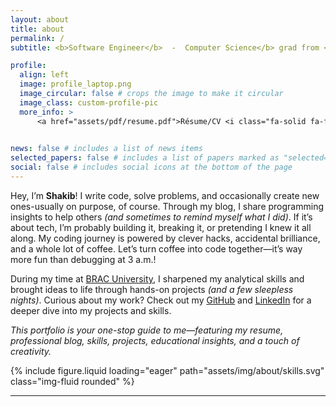 ```yaml
---
layout: about
title: about
permalink: /
subtitle: <b>Software Engineer</b>  -  Computer Science</b> grad from <a href='https://www.bracu.ac.bd/'>BRACU</a> <i class="fa-solid fa-graduation-cap"></i>

profile:
  align: left
  image: profile_laptop.png
  image_circular: false # crops the image to make it circular
  image_class: custom-profile-pic
  more_info: >
      <a href="assets/pdf/resume.pdf">Résume/CV <i class="fa-solid fa-file-pdf"></i></a>
    

news: false # includes a list of news items
selected_papers: false # includes a list of papers marked as "selected={true}"
social: false # includes social icons at the bottom of the page
---
```


Hey, I’m **Shakib**! I write code, solve problems, and occasionally create new ones-usually on purpose, of course. Through my blog, I share programming insights to help others _(and sometimes to remind myself what I did)_. If it’s about tech, I’m probably building it, breaking it, or pretending I knew it all along. My coding journey is powered by clever hacks, accidental brilliance, and a whole lot of coffee. Let’s turn coffee into code together—it’s way more fun than debugging at 3 a.m.!

During my time at [BRAC University](https://www.bracu.ac.bd/), I sharpened my analytical skills and brought ideas to life through hands-on projects _(and a few sleepless nights)_. Curious about my work? Check out my [GitHub](https://github.com/Mo-Shakib) and [LinkedIn](https://www.linkedin.com/in/mo-shakib/) for a deeper dive into my projects and skills.

_This portfolio is your one-stop guide to me—featuring my resume, professional blog, skills, projects, educational insights, and a touch of creativity._


{% include figure.liquid loading="eager" path="assets/img/about/skills.svg" class="img-fluid rounded" %}



<!-- <li class="no-bullets"><i class="fa-solid fa-hashtag"></i> <strong>Programming Languages</strong> <code>Python</code>, <code>JavaScript</code></li>
<li class="no-bullets"><i class="fa-solid fa-code"></i> <strong>Web Development</strong> <code>HTML5</code>, <code>CSS3</code>, <code>Bootstrap</code>, <code>JavaScript</code>, <code>Node</code>, <code>React</code></li>
<li class="no-bullets"><i class="fa-solid fa-code-branch"></i> <strong>Version Control</strong> <code>Git</code>, <code>GitHub</code></li>
<li class="no-bullets"><i class="fa-solid fa-database"></i> <strong>Database</strong> <code>SQL</code>, <code>MongoDB</code></li>
<li class="no-bullets"><i class="fa-solid fa-laptop-code"></i> <strong>Software Development</strong> <code>OOP</code>, <code>System Design</code>, <code>Agile</code>, <code>SDLC</code></li>
<li class="no-bullets"><i class="fa-solid fa-wrench"></i> <strong>Technical Skills</strong> <code>Data Structures</code>, <code>Algorithms</code>, <code>Problem Solving</code></li>
<li class="no-bullets"><i class="fa-solid fa-people-group"></i> <strong>Soft Skills</strong> <code>Communication</code>, <code>Time Management</code>, <code>Adaptability</code></li> -->

<hr>